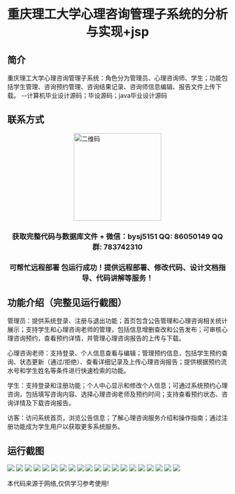 <p><h1 align="center">重庆理工大学心理咨询管理子系统的分析与实现+jsp</h1></p>

## 简介
重庆理工大学心理咨询管理子系统：角色分为管理员、心理咨询师、学生；功能包括学生管理、咨询预约管理、咨询结果记录、咨询师信息编辑、报告文件上传下载。    --计算机毕业设计源码；毕设源码；java毕业设计源码


## 联系方式
<img src="https://bs-1329754181.cos.ap-shanghai.myqcloud.com/wx.jpg" alt="二维码" style="display: block; margin: 0 auto;" width="200px">
<p><h3 align="center">获取完整代码与数据库文件 + 微信：bysj5151 QQ: 86050149 QQ群: 783742310</h3></p>
<p><h3 align="center">可帮忙远程部署 包运行成功！提供远程部署、修改代码、设计文档指导、代码讲解等服务！</h3></p>

## 功能介绍（完整见运行截图）
管理员：提供系统登录、注册与退出功能；首页包含公告管理和心理咨询相关统计展示；支持学生和心理咨询老师的管理，包括信息增删查改和公告发布；可审核心理咨询预约，查看预约详情，并管理心理咨询报告的上传与下载。

心理咨询老师：支持登录、个人信息查看与编辑；管理预约信息，包括学生预约查询、状态更新（通过/拒绝）、查看详细记录及上传心理咨询报告；提供根据预约流水号和学生姓名等条件进行快速检索的功能。

学生：支持登录和注册功能；个人中心显示和修改个人信息；可通过系统预约心理咨询，包括填写咨询内容、选择心理咨询老师及预约时间；支持查看预约状态、咨询详情及下载咨询报告。

访客：访问系统首页，浏览公告信息；了解心理咨询服务介绍和操作指南；通过注册功能成为学生用户以获取更多系统服务。


## 运行截图
![](https://bs-1329754181.cos.ap-shanghai.myqcloud.com/ssm/ChongqingUniversityOfTechnologyPsychologicalConsultationManagementSubsystem/img/001.jpg)
![](https://bs-1329754181.cos.ap-shanghai.myqcloud.com/ssm/ChongqingUniversityOfTechnologyPsychologicalConsultationManagementSubsystem/img/002.jpg)
![](https://bs-1329754181.cos.ap-shanghai.myqcloud.com/ssm/ChongqingUniversityOfTechnologyPsychologicalConsultationManagementSubsystem/img/003.jpg)
![](https://bs-1329754181.cos.ap-shanghai.myqcloud.com/ssm/ChongqingUniversityOfTechnologyPsychologicalConsultationManagementSubsystem/img/004.jpg)
![](https://bs-1329754181.cos.ap-shanghai.myqcloud.com/ssm/ChongqingUniversityOfTechnologyPsychologicalConsultationManagementSubsystem/img/005.jpg)
![](https://bs-1329754181.cos.ap-shanghai.myqcloud.com/ssm/ChongqingUniversityOfTechnologyPsychologicalConsultationManagementSubsystem/img/006.jpg)
![](https://bs-1329754181.cos.ap-shanghai.myqcloud.com/ssm/ChongqingUniversityOfTechnologyPsychologicalConsultationManagementSubsystem/img/007.jpg)
![](https://bs-1329754181.cos.ap-shanghai.myqcloud.com/ssm/ChongqingUniversityOfTechnologyPsychologicalConsultationManagementSubsystem/img/008.jpg)
![](https://bs-1329754181.cos.ap-shanghai.myqcloud.com/ssm/ChongqingUniversityOfTechnologyPsychologicalConsultationManagementSubsystem/img/009.jpg)
![](https://bs-1329754181.cos.ap-shanghai.myqcloud.com/ssm/ChongqingUniversityOfTechnologyPsychologicalConsultationManagementSubsystem/img/010.jpg)
![](https://bs-1329754181.cos.ap-shanghai.myqcloud.com/ssm/ChongqingUniversityOfTechnologyPsychologicalConsultationManagementSubsystem/img/011.jpg)
![](https://bs-1329754181.cos.ap-shanghai.myqcloud.com/ssm/ChongqingUniversityOfTechnologyPsychologicalConsultationManagementSubsystem/img/012.jpg)
![](https://bs-1329754181.cos.ap-shanghai.myqcloud.com/ssm/ChongqingUniversityOfTechnologyPsychologicalConsultationManagementSubsystem/img/013.jpg)
![](https://bs-1329754181.cos.ap-shanghai.myqcloud.com/ssm/ChongqingUniversityOfTechnologyPsychologicalConsultationManagementSubsystem/img/014.jpg)
![](https://bs-1329754181.cos.ap-shanghai.myqcloud.com/ssm/ChongqingUniversityOfTechnologyPsychologicalConsultationManagementSubsystem/img/015.jpg)
![](https://bs-1329754181.cos.ap-shanghai.myqcloud.com/ssm/ChongqingUniversityOfTechnologyPsychologicalConsultationManagementSubsystem/img/016.jpg)
![](https://bs-1329754181.cos.ap-shanghai.myqcloud.com/ssm/ChongqingUniversityOfTechnologyPsychologicalConsultationManagementSubsystem/img/017.jpg)
![](https://bs-1329754181.cos.ap-shanghai.myqcloud.com/ssm/ChongqingUniversityOfTechnologyPsychologicalConsultationManagementSubsystem/img/018.jpg)
![](https://bs-1329754181.cos.ap-shanghai.myqcloud.com/ssm/ChongqingUniversityOfTechnologyPsychologicalConsultationManagementSubsystem/img/019.jpg)
![](https://bs-1329754181.cos.ap-shanghai.myqcloud.com/ssm/ChongqingUniversityOfTechnologyPsychologicalConsultationManagementSubsystem/img/020.jpg)

<p>本代码来源于网络,仅供学习参考使用!</p>

